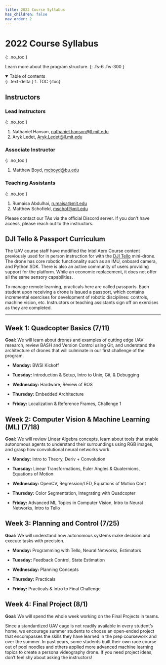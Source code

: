 ```yaml
---
title: 2022 Course Syllabus
has_children: false
nav_order: 2
---
```


# 2022 Course Syllabus
{: .no_toc }

Learn more about the program structure.
{: .fs-6 .fw-300 }

<details open markdown="block">
  <summary>
    Table of contents
  </summary>
  {: .text-delta }
1. TOC
{:toc}
</details>

## Instructors

### Lead Instructors
{: .no_toc }

1. Nathaniel Hanson, [nathaniel.hanson@ll.mit.edu](mailto:nathaniel.hanson@ll.mit.edu)
2. Aryk Ledet, [Aryk.Ledet@ll.mit.edu](mailto:Aryk.Ledet@ll.mit.edu)

### Associate Instructor
{: .no_toc }

1. Matthew Boyd, [mcboyd@bu.edu](mailto:mcboyd@bu.edu)

### Teaching Assistants
{: .no_toc }

1. Rumaisa Abdulhai, [rumaisa@mit.edu](mailto:rumaisa@mit.edu)
2. Matthew Schofield, [mschof@mit.edu](mailto:mschof@mit.edu)

Please contact our TAs via the official Discord server. If you don't have access, please reach out to the instructors.

## DJI Tello & Passport Curriculum

The UAV course staff have modified the Intel Aero Course content previously used for in person instruction for with the [DJI Tello](https://www.ryzerobotics.com/tello) mini-drone. The drone has core robotic functionality such as an IMU, onboard camera, and Python SDK. There is also an active community of users providing support for the platform. While an economic replacement, it does not offer all the same sensory capabilities.

To manage remote learning, practicals here are called passports. Each student upon receiving a drone is issued a passport, which contains incremental exercises for development of robotic disciplines: controls, machine vision, etc. Instructors or teaching assistants sign off on exercises as they are completed.

---

## Week 1: Quadcopter Basics (7/11)

**Goal:** We will learn about drones and examples of cutting edge UAV research, review BASH and Version Control using Git, and understand the architecture of drones that will culminate in our first challenge of the program.

- **Monday:** BWSI Kickoff

- **Tuesday:** Introduction & Setup, Intro to Unix, Git, & Debugging

- **Wednesday:** Hardware, Review of ROS

- **Thursday:** Embedded Architecture

- **Friday:** Localization & Reference Frames, Challenge 1

## Week 2: Computer Vision & Machine Learning (ML) (7/18)

**Goal:** We will review Linear Algebra concepts, learn about tools that enable autonomous agents to understand their surroundings using RGB images, and grasp how convolutional neural networks work.

- **Monday:** Intro to Theory, Deriv + Convolution

- **Tuesday:** Linear Transformations, Euler Angles & Quaternions, Equations of Motion

- **Wednesday:** OpenCV, Regression/LED, Equations of Motion Cont

- **Thursday:** Color Segmentation, Integrating with Quadcopter

- **Friday:** Advanced ML Topics in Computer Vision, Intro to Neural Networks, Intro to Tello

## Week 3: Planning and Control (7/25)

**Goal:** We will understand how autonomous systems make decision and execute tasks with precision.

- **Monday:** Programming with Tello, Neural Networks, Estimators

- **Tuesday:** Feedback Control, State Estimation

- **Wednesday:** Planning Concepts

- **Thursday:** Practicals

- **Friday:** Practicals & Intro to Final Challenge

## Week 4: Final Project (8/1)

**Goal:** We will spend the whole week working on the Final Projects in teams.

Since a standardized UAV cage is not readily available in every student’s home, we encourage summer students to choose an open-ended project that encompasses the skills they have learned in the prep coursework and over the summer. In past years, some students built their own race course out of pool noodles and others applied more advanced machine learning topics to create a persona videography drone. If you need project ideas, don’t feel shy about asking the instructors!